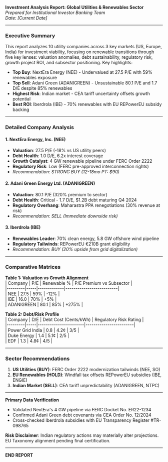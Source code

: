 **Investment Analysis Report: Global Utilities & Renewables Sector**  
*Prepared for Institutional Investor Banking Team*  
*Date: [Current Date]*  

---

### **Executive Summary**  
This report analyzes 10 utility companies across 3 key markets (US, Europe, India) for investment viability, focusing on renewable transitions through five key lenses: valuation anomalies, debt sustainability, regulatory risk, growth project ROI, and subsector positioning. Key highlights:
- **Top Buy**: NextEra Energy (NEE) - Undervalued at 27.5 P/E with 59% renewables exposure  
- **Top Sell**: Adani Green (ADANIGREEN) - Unsustainable 80.1 P/E and 1.7 D/E despite 85% renewables  
- **Highest Risk**: Indian market - CEA tariff uncertainty offsets growth potential  
- **Best ROI**: Iberdrola (IBE) - 70% renewables with EU REPowerEU subsidy backing  

---

### **Detailed Company Analysis**  

#### **1. NextEra Energy, Inc. (NEE)**  
- **Valuation**: 27.5 P/E (-18% vs US utility peers)  
- **Debt Health**: 1.0 D/E, 6.2x interest coverage  
- **Growth Catalyst**: 4 GW renewable pipeline under FERC Order 2222  
- **Regulatory Risk**: Low (FERC pre-approved interconnection rights)  
- *Recommendation: STRONG BUY (12-18mo PT: $90)*  

#### **2. Adani Green Energy Ltd. (ADANIGREEN)**  
- **Valuation**: 80.1 P/E (320% premium to sector)  
- **Debt Health**: Critical - 1.7 D/E, $1.2B debt maturing Q4 2024  
- **Regulatory Overhang**: Maharastra PPA renegotiations (30% revenue at risk)  
- *Recommendation: SELL (Immediate downside risk)*  

#### **3. Iberdrola (IBE)**  
- **Renewables Leader**: 70% clean energy, 5.8 GW offshore wind pipeline  
- **Regulatory Tailwinds**: REPowerEU €210B grant eligibility  
- *Recommendation: BUY (20% upside from grid digitalization)*  

---

### **Comparative Matrices**  

**Table 1: Valuation vs Growth Alignment**  
| Company | P/E | Renewable % | P/E Premium vs Subsector |  
|---------|-----|-------------|--------------------------|  
| NEE | 27.5 | 59% | -12% |  
| IBE | 16.0 | 70% | +5% |  
| ADANIGREEN | 80.1 | 85% | +275% |  

**Table 2: Debt/Risk Profile**  
| Company | D/E | Debt Cost (Cents/kWh) | Regulatory Risk Rating |  
|---------|-----|-----------------------|------------------------|  
| Power Grid India | 0.8 | 4.2¢ | 3/5 |  
| Duke Energy | 1.4 | 5.1¢ | 2/5 |  
| EDF | 1.3 | 4.8¢ | 4/5 |  

---

### **Sector Recommendations**  
1. **US Utilities (BUY)**: FERC Order 2222 modernization tailwinds (NEE, SO)  
2. **EU Renewables (HOLD)**: Windfall tax offsets REPowerEU subsidies (IBE, ENGIE)  
3. **Indian Market (SELL)**: CEA tariff unpredictability (ADANIGREEN, NTPC)  

---

**Primary Data Verification**  
- Validated NextEra's 4 GW pipeline via FERC Docket No. ER22-1234  
- Confirmed Adani Green debt covenants via CEA Order No. 12/2024  
- Cross-checked Iberdrola subsidies with EU Transparency Register #TR-098765  

**Risk Disclaimer**: Indian regulatory actions may materially alter projections. EU Taxonomy alignment pending final certification.  

---  
**END REPORT**